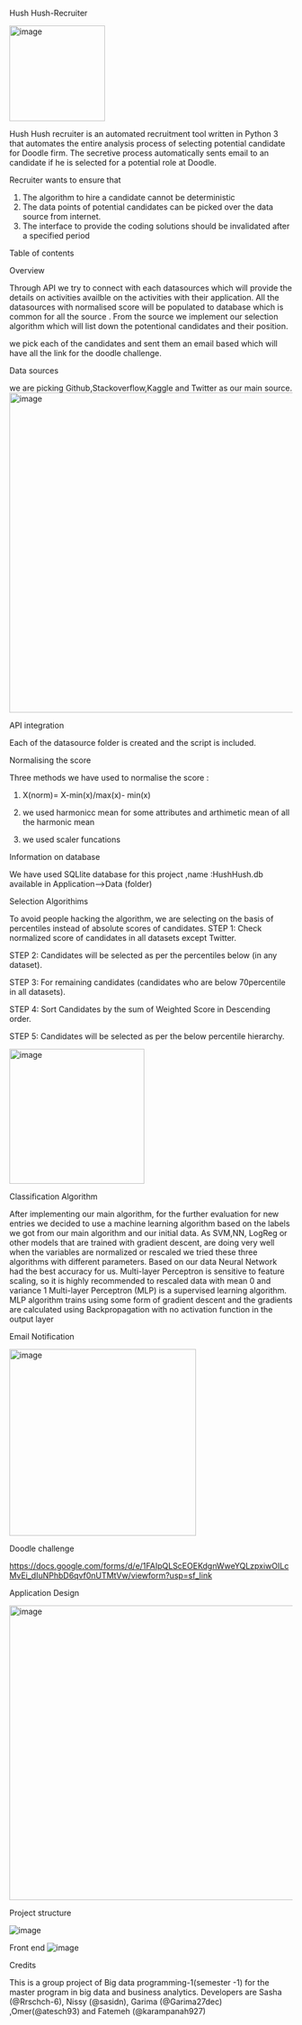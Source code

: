 Hush Hush-Recruiter

<img width="170" alt="image" src="https://user-images.githubusercontent.com/94630833/158576922-5f6261ee-d1bf-47ba-a98e-72bc65de5a25.png">

Hush Hush recruiter is an automated recruitment tool written in Python 3 that automates the entire analysis process of selecting potential candidate for Doodle firm.
The secretive process automatically sents email to an candidate if he is selected for a potential role at Doodle.

Recruiter wants to ensure that 
  1. The algorithm to hire a candidate cannot be deterministic 
  2. The data points of potential candidates can be picked over the data source from internet.
  3. The interface to provide the coding solutions should be  invalidated after a specified period
  
Table of contents

Overview

Through API we try to connect with each datasources which will provide the details on activities availble on the activities with their application.
All the datasources with normalised score will be populated to database which is common for all the source . 
From the source we implement our selection algorithm which will list down the potentional candidates and their position. 

we pick each of the candidates and sent them an email based which will have all the link for the doodle challenge.

Data sources

we are picking Github,Stackoverflow,Kaggle and Twitter as our main source.
<img width="569" alt="image" src="https://user-images.githubusercontent.com/94630833/158832186-75c0bd85-82df-4586-b0f6-38c870c1e56c.png">


API integration

Each of the datasource folder is created and the script is included.

Normalising the score

 Three methods we have used to normalise the score :
 
 1. X(norm)= X-min(x)/max(x)- min(x)

 3. we used harmonicc mean for some attributes and arthimetic mean of all the harmonic mean
 
 5. we used scaler funcations

Information on database

We have used SQLlite database for this project ,name :HushHush.db available in Application-->Data (folder)

Selection Algorithims

To avoid people hacking the algorithm, we are selecting on the basis of percentiles instead of absolute scores of candidates.
STEP 1: Check normalized score of candidates in all datasets except Twitter.

STEP 2: Candidates will be selected as per the percentiles below (in any dataset).

STEP 3: For remaining candidates (candidates who are below 70percentile in all datasets).

STEP 4: Sort Candidates by the sum of Weighted Score in Descending order. 

STEP 5: Candidates will be selected as per the below percentile hierarchy.

<img width="240" alt="image" src="https://user-images.githubusercontent.com/94630833/158832050-11e6a7bd-58e4-4a42-be1d-d0f93c3860a2.png">

Classification Algorithm

After implementing our main algorithm, for the further evaluation for new entries we decided to use a machine learning algorithm based on the labels we got from our main algorithm and our initial data. As SVM,NN, LogReg or other models that are trained with gradient descent, are doing very well when the variables are normalized or rescaled we tried these three algorithms with different parameters. Based on our data Neural Network had the best accuracy for us.
Multi-layer Perceptron is sensitive to feature scaling, so it is highly recommended to rescaled data with mean 0 and variance 1
Multi-layer Perceptron (MLP) is a supervised learning algorithm.
MLP algorithm trains using some form of gradient descent and the gradients are calculated using Backpropagation with no activation function in the output layer

Email Notification

<img width="332" alt="image" src="https://user-images.githubusercontent.com/94630833/158844270-38faf49e-cd14-4b68-88a4-20ffa75099e9.png">


Doodle challenge 

https://docs.google.com/forms/d/e/1FAIpQLScEOEKdgnWweYQLzpxiwOILcMvEi_dIuNPhbD6qvf0nUTMtVw/viewform?usp=sf_link


Application Design

<img width="524" alt="image" src="https://user-images.githubusercontent.com/94630833/158843813-67b36e95-000f-499a-bc8f-8c1a975d9adf.png">

Project structure

![image](https://user-images.githubusercontent.com/94630833/158851726-212ffa99-2bd8-43e1-9118-20bc5883cfd1.png)

Front end 
![image](https://user-images.githubusercontent.com/94630833/158851978-c9fb5658-09ce-4be5-a550-6e6e76d45636.png)



Credits

This is a group project of Big data programming-1(semester -1) for the master program in big data and business analytics.
Developers  are Sasha (@Rrschch-6), Nissy (@sasidn), Garima (@Garima27dec) ,Omer(@atesch93) and Fatemeh (@karampanah927)


